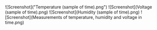 ![Screenshot]("Temperature (sample of time).png")
![Screenshot](Voltage (sample of time).png)
![Screenshot](Humidity (sample of time).png)
![Screenshot](Measurements of temperature, humidity and voltage in time.png)
